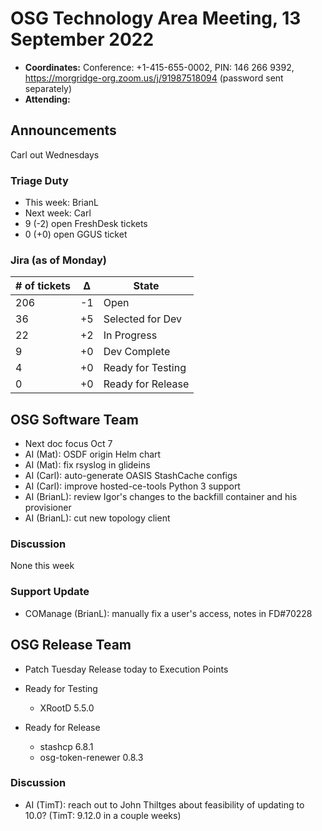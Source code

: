 # OSG Technology Area Meeting, 13 September 2022

-   **Coordinates:** Conference: +1-415-655-0002, PIN: 146 266 9392,
    <https://morgridge-org.zoom.us/j/91987518094> (password sent separately)
-   **Attending:** 

## Announcements

Carl out Wednesdays

### Triage Duty

-   This week: BrianL
-   Next week: Carl
-   9 (-2) open FreshDesk tickets
-   0 (+0) open GGUS ticket

### Jira (as of Monday)

| # of tickets | &Delta; | State             |
|--------------|---------|-------------------|
| 206          | -1      | Open              |
| 36           | +5      | Selected for Dev  |
| 22           | +2      | In Progress       |
| 9            | +0      | Dev Complete      |
| 4            | +0      | Ready for Testing |
| 0            | +0      | Ready for Release |

## OSG Software Team

-  Next doc focus Oct 7
-  AI (Mat): OSDF origin Helm chart
-  AI (Mat): fix rsyslog in glideins
-  AI (Carl): auto-generate OASIS StashCache configs
-  AI (Carl): improve hosted-ce-tools Python 3 support
-  AI (BrianL): review Igor's changes to the backfill container and his provisioner
-  AI (BrianL): cut new topology client

### Discussion

None this week

### Support Update

-   COManage (BrianL): manually fix a user's access, notes in FD#70228

## OSG Release Team

-   Patch Tuesday Release today to Execution Points

-   Ready for Testing
    -   XRootD 5.5.0
-   Ready for Release
    -   stashcp 6.8.1
    -   osg-token-renewer 0.8.3

### Discussion

-   AI (TimT): reach out to John Thiltges about feasibility of updating to 10.0?
    (TimT: 9.12.0 in a couple weeks)
